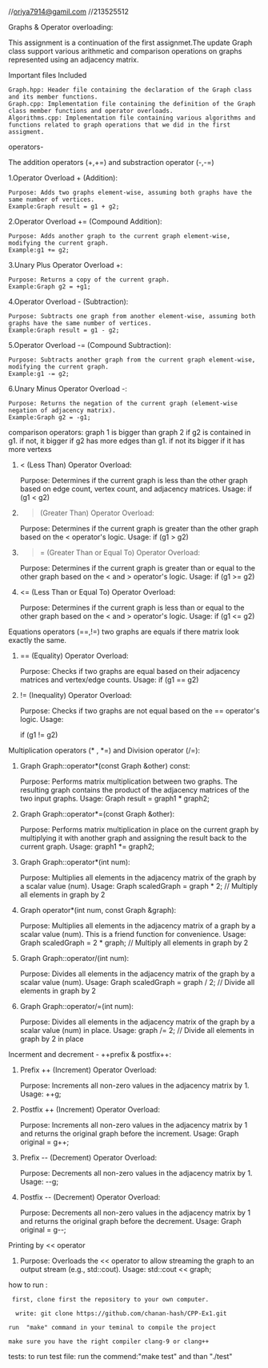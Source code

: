 //oriya7914@gamil.com
//213525512

Graphs & Operator overloading:

This assignment is a continuation of the first assignmet.The update Graph class  support various arithmetic and comparison operations on graphs represented using an adjacency matrix. 


Important files Included

    Graph.hpp: Header file containing the declaration of the Graph class and its member functions.
    Graph.cpp: Implementation file containing the definition of the Graph class member functions and operator overloads.
    Algorithms.cpp: Implementation file containing various algorithms and functions related to graph operations that we did in the first assigment.



operators-

The addition operators (+,+=) and substraction operator (-,-=)

1.Operator Overload + (Addition):

    Purpose: Adds two graphs element-wise, assuming both graphs have the same number of vertices.
    Example:Graph result = g1 + g2;
2.Operator Overload += (Compound Addition):

    Purpose: Adds another graph to the current graph element-wise, modifying the current graph.
    Example:g1 += g2;
3.Unary Plus Operator Overload +:

    Purpose: Returns a copy of the current graph.
    Example:Graph g2 = +g1;
4.Operator Overload - (Subtraction):

    Purpose: Subtracts one graph from another element-wise, assuming both graphs have the same number of vertices.
    Example:Graph result = g1 - g2;
5.Operator Overload -= (Compound Subtraction):

    Purpose: Subtracts another graph from the current graph element-wise, modifying the current graph.
    Example:g1 -= g2;
6.Unary Minus Operator Overload -:

    Purpose: Returns the negation of the current graph (element-wise negation of adjacency matrix).
    Example:Graph g2 = -g1;

comparison operators:
graph 1 is bigger than graph 2 if  g2 is contained in g1. if not, it bigger if g2 has more edges than g1. if not its bigger if it has more vertexs

1. < (Less Than) Operator Overload:

    Purpose: Determines if the current graph is less than the other graph based on edge count, vertex count, and adjacency matrices.
    Usage:
    if (g1 < g2) 
   
2. > (Greater Than) Operator Overload:

    Purpose: Determines if the current graph is greater than the other graph based on the < operator's logic.
    Usage:
    if (g1 > g2) 

3. >= (Greater Than or Equal To) Operator Overload:

    Purpose: Determines if the current graph is greater than or equal to the other graph based on the < and > operator's logic.
    Usage:
    if (g1 >= g2) 
  
4. <= (Less Than or Equal To) Operator Overload:

    Purpose: Determines if the current graph is less than or equal to the other graph based on the < and > operator's logic.
    Usage:
if (g1 <= g2) 


Equations operators (==,!=)
two graphs are equals if there matrix look exactly the same.
1. == (Equality) Operator Overload:

    Purpose: Checks if two graphs are equal based on their adjacency matrices and vertex/edge counts.
    Usage:
    if (g1 == g2) 
2. != (Inequality) Operator Overload:

    Purpose: Checks if two graphs are not equal based on the == operator's logic.
    Usage:

    if (g1 != g2) 

Multiplication operators (* , *=) and Division operator (/=):

1. Graph Graph::operator*(const Graph &other) const:

    Purpose: Performs matrix multiplication between two graphs. The resulting graph contains the product of the adjacency matrices of the two input graphs.
    Usage:
    Graph result = graph1 * graph2;

2. Graph Graph::operator*=(const Graph &other):

    Purpose: Performs matrix multiplication in place on the current graph by multiplying it with another graph and assigning the result back to the current graph.
    Usage:
    graph1 *= graph2;

3. Graph Graph::operator*(int num):

    Purpose: Multiplies all elements in the adjacency matrix of the graph by a scalar value (num).
    Usage:
    Graph scaledGraph = graph * 2; // Multiply all elements in graph by 2

4. Graph operator*(int num, const Graph &graph):

    Purpose: Multiplies all elements in the adjacency matrix of a graph by a scalar value (num). This is a friend function for convenience.
    Usage:
    Graph scaledGraph = 2 * graph; // Multiply all elements in graph by 2

5. Graph Graph::operator/(int num):

    Purpose: Divides all elements in the adjacency matrix of the graph by a scalar value (num).
    Usage:
    Graph scaledGraph = graph / 2; // Divide all elements in graph by 2

6. Graph Graph::operator/=(int num):

    Purpose: Divides all elements in the adjacency matrix of the graph by a scalar value (num) in place.
    Usage:
    graph /= 2; // Divide all elements in graph by 2 in place



Incerment and decrement - ++prefix & postfix++:

1. Prefix ++ (Increment) Operator Overload:

    Purpose: Increments all non-zero values in the adjacency matrix by 1.
    Usage:
    ++g;

2. Postfix ++ (Increment) Operator Overload:

    Purpose: Increments all non-zero values in the adjacency matrix by 1 and returns the original graph before the increment.
    Usage:
    Graph original = g++;

3. Prefix -- (Decrement) Operator Overload:

    Purpose: Decrements all non-zero values in the adjacency matrix by 1.
    Usage:
    --g;

4. Postfix -- (Decrement) Operator Overload:

    Purpose: Decrements all non-zero values in the adjacency matrix by 1 and returns the original graph before the decrement.
    Usage:
    Graph original = g--;



Printing by << operator
1. Purpose: Overloads the << operator to allow streaming the graph to an output stream (e.g., std::cout).
Usage:
std::cout << graph;


how to run :

     first, clone first the repository to your own computer.

      write: git clone https://github.com/chanan-hash/CPP-Ex1.git

    run  "make" command in your teminal to compile the project 

    make sure you have the right compiler clang-9 or clang++

  tests:
  to run test file:
  run the commend:"make test" and than "./test"







